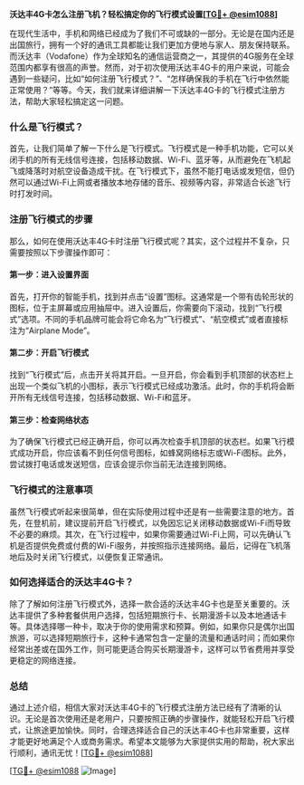 **沃达丰4G卡怎么注册飞机？轻松搞定你的飞行模式设置[[TG💪+ @esim1088](https://t.me/s/esim1088)]**

在现代生活中，手机和网络已经成为了我们不可或缺的一部分。无论是在国内还是出国旅行，拥有一个好的通讯工具都能让我们更加方便地与家人、朋友保持联系。而沃达丰（Vodafone）作为全球知名的通信运营商之一，其提供的4G服务在全球范围内都享有很高的声誉。然而，对于初次使用沃达丰4G卡的用户来说，可能会遇到一些疑问，比如“如何注册飞行模式？”、“怎样确保我的手机在飞行中依然能正常使用？”等等。今天，我们就来详细讲解一下沃达丰4G卡的飞行模式注册方法，帮助大家轻松搞定这一问题。

### 什么是飞行模式？

首先，让我们简单了解一下什么是飞行模式。飞行模式是一种手机功能，它可以关闭手机的所有无线信号连接，包括移动数据、Wi-Fi、蓝牙等，从而避免在飞机起飞或降落时对航空设备造成干扰。在飞行模式下，虽然不能打电话或发短信，但仍然可以通过Wi-Fi上网或者播放本地存储的音乐、视频等内容，非常适合长途飞行时打发时间。

### 注册飞行模式的步骤

那么，如何在使用沃达丰4G卡时注册飞行模式呢？其实，这个过程并不复杂，只需要按照以下步骤操作即可：

#### 第一步：进入设置界面

首先，打开你的智能手机，找到并点击“设置”图标。这通常是一个带有齿轮形状的图标，位于主屏幕或应用抽屉中。进入设置后，你需要向下滚动，找到“飞行模式”选项。不同的手机品牌可能会将它命名为“飞行模式”、“航空模式”或者直接标注为“Airplane Mode”。

#### 第二步：开启飞行模式

找到“飞行模式”后，点击开关将其开启。一旦开启，你会看到手机顶部的状态栏上出现一个类似飞机的小图标，表示飞行模式已经成功激活。此时，你的手机将会断开所有无线信号连接，包括移动数据、Wi-Fi和蓝牙。

#### 第三步：检查网络状态

为了确保飞行模式已经正确开启，你可以再次检查手机顶部的状态栏。如果飞行模式成功开启，你应该看不到任何信号图标，如蜂窝网络标志或Wi-Fi图标。此外，尝试拨打电话或发送短信，应该会提示你当前无法连接到网络。

### 飞行模式的注意事项

虽然飞行模式听起来很简单，但在实际使用过程中还是有一些需要注意的地方。首先，在登机前，建议提前开启飞行模式，以免因忘记关闭移动数据或Wi-Fi而导致不必要的麻烦。其次，在飞行过程中，如果你需要通过Wi-Fi上网，可以先确认飞机是否提供免费或付费的Wi-Fi服务，并按照指示连接网络。最后，记得在飞机落地后及时关闭飞行模式，以便恢复正常通讯。

### 如何选择适合的沃达丰4G卡？

除了了解如何注册飞行模式外，选择一款合适的沃达丰4G卡也是至关重要的。沃达丰提供了多种套餐供用户选择，包括短期旅行卡、长期漫游卡以及本地通话卡等。具体选择哪一种卡，取决于你的使用需求和预算。例如，如果你只是偶尔出国旅游，可以选择短期旅行卡，这种卡通常包含一定量的流量和通话时间；而如果你经常出差或在国外工作，则可能更适合购买长期漫游卡，这样可以节省费用并享受更稳定的网络连接。

### 总结

通过上述介绍，相信大家对沃达丰4G卡的飞行模式注册方法已经有了清晰的认识。无论是首次使用还是老用户，只要按照正确的步骤操作，就能轻松开启飞行模式，让旅途更加愉快。同时，合理选择适合自己的沃达丰4G卡也非常重要，这样才能更好地满足个人或商务需求。希望本文能够为大家提供实用的帮助，祝大家出行顺利，通讯无忧！[[TG💪+ @esim1088](https://t.me/s/esim1088)]

[[TG💪+ @esim1088](https://t.me/s/esim1088) ![Image](https://i.postimg.cc/4NQfJmqS/Snipaste-2025-05-13-00-14-12.png)]